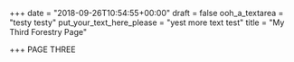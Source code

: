+++
date = "2018-09-26T10:54:55+00:00"
draft = false
ooh_a_textarea = "testy testy"
put_your_text_here_please = "yest more text test"
title = "My Third Forestry Page"

+++
PAGE THREE